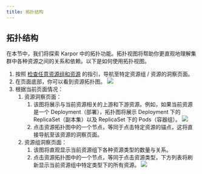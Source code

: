 ```yaml
---
title: 拓扑结构
---
```

## 拓扑结构

在本节中，我们将探索 Karpor 中的拓扑功能。拓扑视图将帮助你更直观地理解集群中各种资源之间的关系和依赖。以下是如何使用拓扑视图。

1. 按照 [检查任意资源组和资源](#%E6%A3%80%E6%9F%A5%E4%BB%BB%E4%BD%95%E8%B5%84%E6%BA%90%E7%BB%84%E5%92%8C%E8%B5%84%E6%BA%90) 的指引，导航至特定资源组 / 资源的洞察页面。
2. 在页面底部，你可以看到资源拓扑图。
   ![](/karpor/assets/insight/insight-topology.png)
3. 根据当前页面情况：
   1. 资源洞察页面：
      1. 该图将展示与当前资源相关的上游和下游资源。例如，如果当前资源是一个 Deployment（部署），拓扑图将展示 Deployment 下的 ReplicaSet（副本集）以及 ReplicaSet 下的 Pods（容器组）。
         ![](/karpor/assets/insight/insight-topology-example.png)
      2. 点击资源拓扑图中的一个节点，等同于点击特定资源的锚点，这将直接导航至该资源的洞察页面。
   2. 资源组洞察页面：
      1. 该图将直观显示当前资源组下各种资源类型的数量与关系。
      2. 点击资源拓扑图中的一个节点，等同于点击资源类型，下方列表将刷新显示当前资源组中特定类型下的所有资源。
         ![](/karpor/assets/insight/insight-linkage.png)
